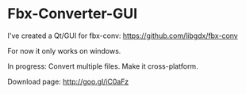 Fbx-Converter-GUI
=================

I've created a Qt/GUI for fbx-conv:
https://github.com/libgdx/fbx-conv

For now it only works on windows.

In progress:
  Convert multiple files.
  Make it cross-platform.
  
Download page: http://goo.gl/iC0aFz
